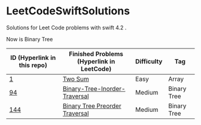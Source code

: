 # LeetCodeSwiftSolutions

Solutions for Leet Code problems with swift 4.2 .

Now is Binary Tree

| ID (Hyperlink in this repo)                     | Finished Problems (Hyperlink in LeetCode)                    | Difficulty | Tag         |
| ----------------------------------------------- | ------------------------------------------------------------ | ---------- | ----------- |
| [1](1-two-sum.playground/Contents.swift)        | [Two Sum](https://leetcode.com/problems/two-sum/)            | Easy       | Array       |
| [94](94-Binary-Tree-Inorder-Traversal.swift)    | [Binary-Tree-Inorder-Traversal](https://leetcode.com/problems/binary-tree-inorder-traversal/) | Medium     | Binary Tree |
| [144](144-Binary-Tree-Preorder-Traversal.swift) | [Binary Tree Preorder Traversal](https://leetcode.com/problems/binary-tree-preorder-traversal/) | Medium     | Binary Tree |

